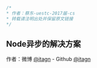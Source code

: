 ﻿```javascript
/*
* 作者：蔡东-uestc-2017届-cs
* 转载请注明出处并保留原文链接
*/
```

## Node异步的解决方案

作者：微博 [@itagn][1] - Github [@itagn][2]

[1]: https://weibo.com/p/1005053782707172
[2]: https://github.com/itagn